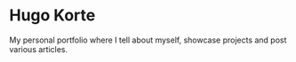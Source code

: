 # Hugo Korte

My personal portfolio where I tell about myself, showcase projects and post various articles.
